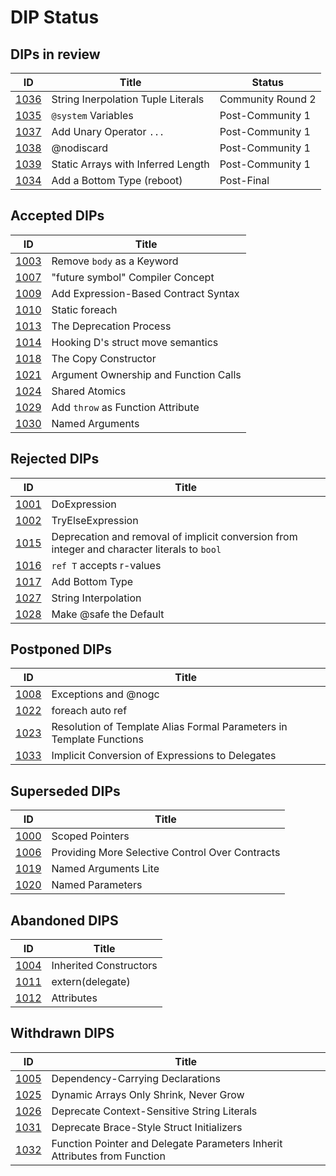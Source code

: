 # DIP Status

## DIPs in review
|                  ID|                                          Title|            Status|
|--------------------|-----------------------------------------------|------------------|
|[1036](./DIP1036.md)|             String Inerpolation Tuple Literals| Community Round 2|
|[1035](./DIP1035.md)|                            `@system` Variables|  Post-Community 1|
|[1037](./DIP1037.md)|                       Add Unary Operator `...`|  Post-Community 1|
|[1038](./DIP1038.md)|                                     @nodiscard|  Post-Community 1|
|[1039](./DIP1039.md)|             Static Arrays with Inferred Length|  Post-Community 1|
|[1034](./DIP1034.md)|                     Add a Bottom Type (reboot)|        Post-Final|

## Accepted DIPs
|                           ID|                                 Title|
|-----------------------------|--------------------------------------|
|[1003](./accepted/DIP1003.md)|            Remove `body` as a Keyword|
|[1007](./accepted/DIP1007.md)|      "future symbol" Compiler Concept|
|[1009](./accepted/DIP1009.md)|  Add Expression-Based Contract Syntax|
|[1010](./accepted/DIP1010.md)|                        Static foreach|
|[1013](./accepted/DIP1013.md)|               The Deprecation Process|
|[1014](./accepted/DIP1014.md)|     Hooking D's struct move semantics|
|[1018](./accepted/DIP1018.md)|                  The Copy Constructor|
|[1021](./accepted/DIP1021.md)| Argument Ownership and Function Calls|
|[1024](./accepted/DIP1024.md)|                        Shared Atomics|
|[1029](./accepted/DIP1029.md)|     Add `throw` as Function Attribute|
|[1030](./accepted/DIP1030.md)|                       Named Arguments|

## Rejected DIPs
|                           ID|                                 Title|
|-----------------------------|--------------------------------------|
|[1001](./rejected/DIP1001.md)|                          DoExpression|
|[1002](./rejected/DIP1002.md)|                     TryElseExpression|
|[1015](./rejected/DIP1015.md)| Deprecation and removal of implicit conversion from integer and character literals to `bool` |
|[1016](./rejected/DIP1016.md)|              `ref T` accepts r-values|
|[1017](./rejected/DIP1017.md)|                       Add Bottom Type|
|[1027](./rejected/DIP1027.md)|                  String Interpolation|
|[1028](./rejected/DIP1028.md)|                Make @safe the Default|

## Postponed DIPs
|                           ID|                                 Title|
|-----------------------------|--------------------------------------|
|[1008](./other/DIP1008.md)   |                  Exceptions and @nogc|
|[1022](./other/DIP1022.md)   |                      foreach auto ref|
|[1023](./other/DIP1023.md)   |Resolution of Template Alias Formal Parameters in Template Functions|
|[1033](./other/DIP1033.md)   |Implicit Conversion of Expressions to Delegates|

## Superseded DIPs
|                           ID|                                 Title|
|-----------------------------|--------------------------------------|
|[1000](./other/DIP1000.md)   |                       Scoped Pointers|
|[1006](./other/DIP1006.md)   |Providing More Selective Control Over Contracts|
|[1019](./other/DIP1019.md)   |                  Named Arguments Lite|
|[1020](./other/DIP1020.md)   |                      Named Parameters|

## Abandoned DIPS
|                           ID|                                 Title|
|-----------------------------|--------------------------------------|
|[1004](./other/DIP1004.md)   |                Inherited Constructors|
|[1011](./other/DIP1011.md)   |                      extern(delegate)|
|[1012](./other/DIP1012.md)   |                            Attributes|

## Withdrawn DIPS
|                           ID|                                 Title|
|-----------------------------|--------------------------------------|
|[1005](./other/DIP1005.md)   |      Dependency-Carrying Declarations|
|[1025](./other/DIP1025.md)   |Dynamic Arrays Only Shrink, Never Grow|
|[1026](./other/DIP1026.md)   |Deprecate Context-Sensitive String Literals|
|[1031](./other/DIP1031.md)   |Deprecate Brace-Style Struct Initializers|
|[1032](./other/DIP1032.md)   |Function Pointer and Delegate Parameters Inherit Attributes from Function|
